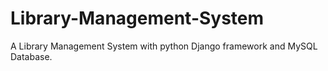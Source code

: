 # Library-Management-System
A Library Management System with python Django framework and MySQL Database.
